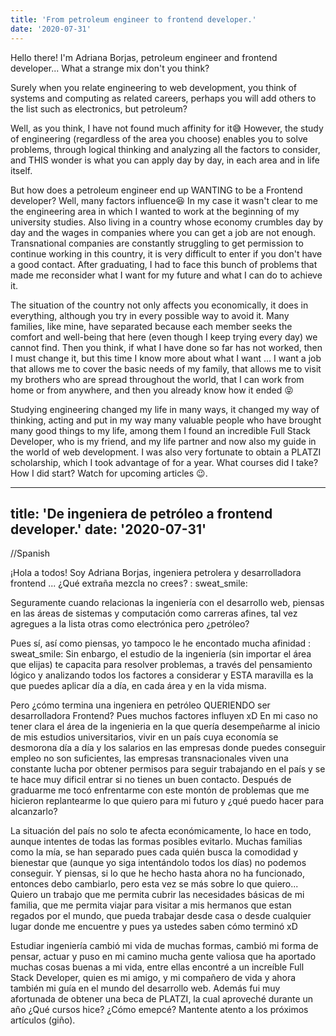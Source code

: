 ```yaml
---
title: 'From petroleum engineer to frontend developer.'
date: '2020-07-31'
---
```


Hello there! I'm Adriana Borjas, petroleum engineer and frontend developer... What a strange mix don't you think?

Surely when you relate engineering to web development, you think of systems and computing as related careers, perhaps you will add others to the list such as electronics, but petroleum?

Well, as you think, I have not found much affinity for it😅 However, the study of engineering (regardless of the area you choose) enables you to solve problems, through logical thinking and analyzing all the factors to consider, and THIS wonder is what you can apply day by day, in each area and in life itself.

But how does a petroleum engineer end up WANTING to be a Frontend developer? Well, many factors influence😆 In my case it wasn't clear to me the engineering area in which I wanted to work at the beginning of my university studies. Also living in a country whose economy crumbles day by day and the wages in companies where you can get a job are not enough. Transnational companies are constantly struggling to get permission to continue working in this country, it is very difficult to enter if you don't have a good contact. After graduating, I had to face this bunch of problems that made me reconsider what I want for my future and what I can do to achieve it.

The situation of the country not only affects you economically, it does in everything, although you try in every possible way to avoid it. Many families, like mine, have separated because each member seeks the comfort and well-being that here (even though I keep trying every day) we cannot find. Then you think, if what I have done so far has not worked, then I must change it, but this time I know more about what I want ... I want a job that allows me to cover the basic needs of my family, that allows me to visit my brothers who are spread throughout the world, that I can work from home or from anywhere, and then you already know how it ended 😝

Studying engineering changed my life in many ways, it changed my way of thinking, acting and put in my way many valuable people who have brought many good things to my life, among them I found an incredible Full Stack Developer, who is my friend, and my life partner and now also my guide in the world of web development. I was also very fortunate to obtain a PLATZI scholarship, which I took advantage of for a year. What courses did I take? How I did start? Watch for upcoming articles 😉.

---
title: 'De ingeniera de petróleo a frontend developer.'
date: '2020-07-31'
---

//Spanish

¡Hola a todos! Soy Adriana Borjas, ingeniera petrolera y desarrolladora frontend ... ¿Qué extraña mezcla no crees? : sweat_smile: 

Seguramente cuando relacionas la ingeniería con el desarrollo web, piensas en las áreas de sistemas y computación como carreras afines, tal vez agregues a la lista otras como electrónica pero ¿petróleo? 

Pues sí, así como piensas, yo tampoco le he encontado mucha afinidad : sweat_smile:  Sin enbargo, el estudio de la ingeniería  (sin importar el área que elijas) te capacita para resolver problemas, a través del pensamiento lógico y analizando todos los factores a considerar y ESTA maravilla es la que puedes aplicar día a día, en cada área y en la vida misma. 

Pero ¿cómo termina una ingeniera en petróleo QUERIENDO ser desarrolladora Frontend? Pues muchos factores influyen xD En mi caso no tener clara el área de la ingenieria en la que quería desempeñarme al inicio de mis estudios universitarios, vivir en un país cuya economía se desmorona día a día y los salarios en las empresas donde puedes conseguir empleo no son suficientes, las empresas transnacionales viven una constante lucha por obtener permisos para seguir trabajando en el país y se te hace muy dificil entrar si no tienes un buen contacto. Después de graduarme me tocó enfrentarme con este montón de problemas que me hicieron replantearme lo que quiero para mi futuro y ¿qué puedo hacer para alcanzarlo?

La situación del país no solo te afecta económicamente, lo hace en todo, aunque intentes de todas las formas posibles evitarlo. Muchas familias como la mía, se han separado pues cada quién busca la comodidad y bienestar que (aunque yo siga intentándolo todos los días) no podemos conseguir. Y piensas, si lo que he hecho hasta ahora no ha funcionado, entonces debo cambiarlo, pero esta vez se más sobre lo que quiero... Quiero un trabajo que me permita cubrir las necesidades básicas de mi familia, que me permita viajar para visitar a mis hermanos que estan regados por el mundo, que pueda trabajar desde casa o desde cualquier lugar donde me encuentre y pues ya ustedes saben cómo terminó xD

Estudiar ingeniería cambió mi vida de muchas formas, cambió mi forma de pensar, actuar y puso en mi camino mucha gente valiosa que ha aportado muchas cosas buenas a mi vida, entre ellas encontré a un increíble Full Stack Developer, quien es mi amigo, y mi compañero de vida y ahora también mi guía en el mundo del desarrollo web. Además fui muy afortunada de obtener una beca de PLATZI, la cual aproveché durante un año ¿Qué cursos hice? ¿Cómo emepcé? Mantente atento a los próximos artículos (giño).
